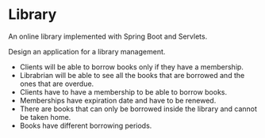 # Library
An online library implemented with Spring Boot and Servlets.

Design an application for a library management.
* Clients will be able to borrow books only if they have a membership.
* Librabrian will be able to see all the books that are borrowed and the ones that are overdue.
* Clients have to have a membership to be able to borrow books.
* Memberships have expiration date and have to be renewed.
* There are books that can only be borrowed inside the library and cannot be taken home.
* Books have different borrowing periods.

